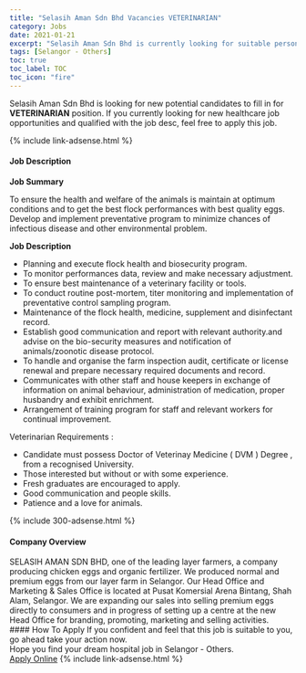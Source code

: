 ```yaml
---
title: "Selasih Aman Sdn Bhd Vacancies VETERINARIAN" 
category: Jobs 
date: 2021-01-21 
excerpt: "Selasih Aman Sdn Bhd is currently looking for suitable person to fill in the VETERINARIAN which positioned at Selangor - Others" 
tags: [Selangor - Others] 
toc: true 
toc_label: TOC 
toc_icon: "fire" 
--- 
```


<p>Selasih Aman Sdn Bhd is looking for new potential candidates to fill in for <b>VETERINARIAN</b> position. If you currently looking for new healthcare job opportunities and qualified with the job desc, feel free to apply this job.
</p>{% include link-adsense.html %} 
<div><div><h4>Job Description</h4></div><div><div><span><div><p><strong>Job Summary</strong></p><p>To ensure the health and welfare of the animals is maintain at optimum conditions and to get the best flock performances with best quality eggs. Develop and implement preventative program to minimize chances of infectious disease and other environmental problem.</p><p><strong>Job Description</strong></p><ul><li>Planning and execute flock health and biosecurity program.</li><li>To monitor performances data, review and make necessary adjustment.</li><li>To ensure best maintenance of a veterinary facility or tools.</li><li>To conduct routine post-mortem, titer monitoring and implementation of preventative control sampling program.</li><li>Maintenance of the flock health, medicine, supplement&#160;and disinfectant record.</li><li>Establish good communication and report with relevant authority.and advise on the bio-security measures and notification of animals/zoonotic disease protocol.</li><li>To handle and organise the farm inspection audit, certificate or license renewal and prepare necessary required documents and record.</li><li>Communicates with other staff and house keepers in exchange of information on animal behaviour, administration of medication, proper husbandry and exhibit enrichment.</li><li>Arrangement of training program for staff and relevant workers for continual improvement.</li></ul><p>Veterinarian Requirements :</p><ul><li>Candidate must possess Doctor of Veterinay Medicine ( DVM ) Degree , from a recognised University.</li><li>Those interested but without or with some experience.</li><li>Fresh graduates are encouraged to apply.</li><li>Good communication and people skills.</li><li>Patience and a love for animals.</li></ul></div></span></div></div></div> 
{% include 300-adsense.html %} 
<div><div><h4>Company Overview</h4></div><div><div><span><div><div>SELASIH AMAN SDN BHD, one of the leading layer farmers, a company producing chicken eggs and organic fertilizer. We produced normal and premium eggs from our layer farm in Selangor. Our Head Office and Marketing &amp; Sales Office is located at Pusat Komersial Arena Bintang, Shah Alam, Selangor. We are expanding our sales into selling premium eggs directly to consumers and in progress of setting up a centre at the new Head Office for branding, promoting, marketing and selling activities.</div></div></span></div></div></div> 
#### How To Apply 
If you confident and feel that this job is suitable to you, go ahead take your action now. <br/> 
Hope you find your dream hospital job in Selangor - Others. <br/> 
<a href="https://www.jobstreet.com.my/en/job/veterinarian-4455757?jobId=jobstreet-my-job-4455757&sectionRank=27&token=0~5cbf2b19-ccd1-48a8-839c-ddb740c173e4&fr=SRP%20View%20In%20New%20Ta" class="btn btn--warning" target="_blank" rel="nofollow noopenner">Apply Online</a> 
{% include link-adsense.html %} 